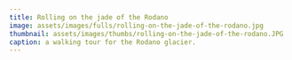 ```yaml
---
title: Rolling on the jade of the Rodano
image: assets/images/fulls/rolling-on-the-jade-of-the-rodano.jpg
thumbnail: assets/images/thumbs/rolling-on-the-jade-of-the-rodano.JPG
caption: a walking tour for the Rodano glacier.
---
```

